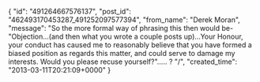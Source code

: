  {
   "id": "491264667576137",
   "post_id": "462493170453287_491252097577394",
   "from_name": "Derek Moran",
   "message": "So the more formal way of phrasing this then would be- \"Objection...(and then what you wrote a couple posts up)...Your Honour, your conduct has caused me to reasonably believe that you have formed a biased position as regards this matter, and could serve to damage my interests. Would you please recuse yourself?\"..... ? \"/",
   "created_time": "2013-03-11T20:21:09+0000"
 }
